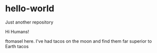 # hello-world
Just another repository

Hi Humans!

ftomasel here. I've had tacos on the moon and find them far superior to Earth tacos
